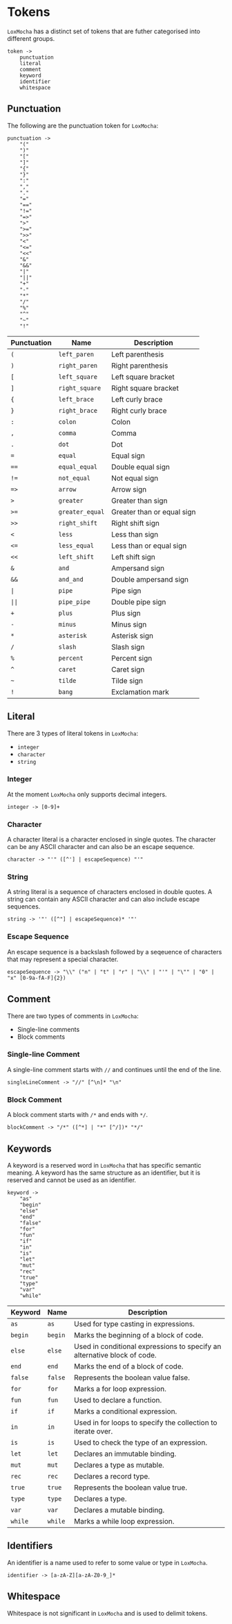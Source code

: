 # Tokens

`LoxMocha` has a distinct set of tokens that are futher categorised into different groups.

```grammar
token ->
    punctuation
    literal
    comment
    keyword
    identifier
    whitespace
```

## Punctuation

The following are the punctuation token for `LoxMocha`:

```grammar
punctuation ->
    "("
    ")"
    "["
    "]"
    "{"
    "}"
    ":"
    ","
    "."
    "="
    "=="
    "!="
    "=>"
    ">"
    ">="
    ">>"
    "<"
    "<="
    "<<"
    "&"
    "&&"
    "|"
    "||"
    "+"
    "-"
    "*"
    "/"
    "%"
    "^"
    "~"
    "!"
```

| Punctuation | Name            | Description                |
|-------------|------           |-------------               |
| `(`         | `left_paren`    | Left parenthesis           |
| `)`         | `right_paren`   | Right parenthesis          |
| `[`         | `left_square`   | Left square bracket        |
| `]`         | `right_square`  | Right square bracket       |
| `{`         | `left_brace`    | Left curly brace           |
| `}`         | `right_brace`   | Right curly brace          |
| `:`         | `colon`         | Colon                      |
| `,`         | `comma`         | Comma                      |
| `.`         | `dot`           | Dot                        |
| `=`         | `equal`         | Equal sign                 |
| `==`        | `equal_equal`   | Double equal sign          |
| `!=`        | `not_equal`     | Not equal sign             |
| `=>`        | `arrow`         | Arrow sign                 |
| `>`         | `greater`       | Greater than sign          |
| `>=`        | `greater_equal` | Greater than or equal sign |
| `>>`        | `right_shift`   | Right shift sign           |
| `<`         | `less`          | Less than sign             |
| `<=`        | `less_equal`    | Less than or equal sign    |
| `<<`        | `left_shift`    | Left shift sign            |
| `&`         | `and`           | Ampersand sign             |
| `&&`        | `and_and`       | Double ampersand sign      |
| `\|`        | `pipe`          | Pipe sign                  |
| `\|\|`      | `pipe_pipe`     | Double pipe sign           |
| `+`         | `plus`          | Plus sign                  |
| `-`         | `minus`         | Minus sign                 |
| `*`         | `asterisk`      | Asterisk sign              |
| `/`         | `slash`         | Slash sign                 |
| `%`         | `percent`       | Percent sign               |
| `^`         | `caret`         | Caret sign                 |
| `~`         | `tilde`         | Tilde sign                 |
| `!`         | `bang`          | Exclamation mark           |

## Literal

There are 3 types of literal tokens in `LoxMocha`:

- `integer`
- `character`
- `string`

### Integer

At the moment `LoxMocha` only supports decimal integers.

```grammar
integer -> [0-9]+
```

### Character

A character literal is a character enclosed in single quotes.
The character can be any ASCII character and can also be an escape sequence.

```grammar
character -> "'" ([^'] | escapeSequence) "'"
```

### String

A string literal is a sequence of characters enclosed in double quotes.
A string can contain any ASCII character and can also include escape sequences.

```grammar
string -> '"' ([^"] | escapeSequence)* '"'
```

### Escape Sequence

An escape sequence is a backslash followed by a seqeuence of characters that may represent a special character.

```grammar
escapeSequence -> "\\" ("n" | "t" | "r" | "\\" | "'" | "\"" | "0" | "x" [0-9a-fA-F]{2})
```

## Comment

There are two types of comments in `LoxMocha`:

- Single-line comments
- Block comments

### Single-line Comment

A single-line comment starts with `//` and continues until the end of the line.

```grammar
singleLineComment -> "//" [^\n]* "\n"
```

### Block Comment

A block comment starts with `/*` and ends with `*/`.

```grammar
blockComment -> "/*" ([^*] | "*" [^/])* "*/"
```

## Keywords

A keyword is a reserved word in `LoxMocha` that has specific semantic meaning.
A keyword has the same structure as an identifier, but it is reserved and cannot be used as an identifier.

```grammar
keyword ->
    "as"
    "begin"
    "else"
    "end"
    "false"
    "for"
    "fun"
    "if"
    "in"
    "is"
    "let"
    "mut"
    "rec"
    "true"
    "type"
    "var"
    "while"
```

| Keyword | Name    | Description                                                              |
|---------|------   |-------------                                                             |
| `as`    | `as`    | Used for type casting in expressions.                                    |
| `begin` | `begin` | Marks the beginning of a block of code.                                  |
| `else`  | `else`  | Used in conditional expressions to specify an alternative block of code. |
| `end`   | `end`   | Marks the end of a block of code.                                        |
| `false` | `false` | Represents the boolean value false.                                      |
| `for`   | `for`   | Marks a for loop expression.                                             |
| `fun`   | `fun`   | Used to declare a function.                                              |
| `if`    | `if`    | Marks a conditional expression.                                          |
| `in`    | `in`    | Used in for loops to specify the collection to iterate over.             |
| `is`    | `is`    | Used to check the type of an expression.                                 |
| `let`   | `let`   | Declares an immutable binding.                                           |
| `mut`   | `mut`   | Declares a type as mutable.                                              |
| `rec`   | `rec`   | Declares a record type.                                                  |
| `true`  | `true`  | Represents the boolean value true.                                       |
| `type`  | `type`  | Declares a type.                                                         |
| `var`   | `var`   | Declares a mutable binding.                                              |
| `while` | `while` | Marks a while loop expression.                                           |

## Identifiers

An identifier is a name used to refer to some value or type in `LoxMocha`.

```grammar
identifier -> [a-zA-Z][a-zA-Z0-9_]*
```

## Whitespace

Whitespace is not significant in `LoxMocha` and is used to delimit tokens.

